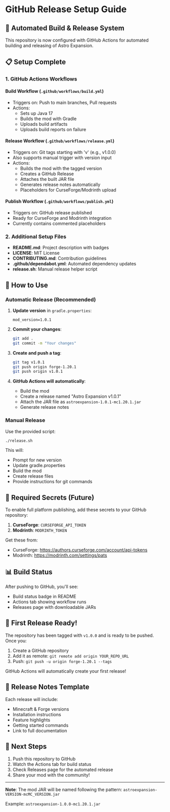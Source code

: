 # GitHub Release Setup Guide

## 🚀 Automated Build & Release System

This repository is now configured with GitHub Actions for automated building and releasing of Astro Expansion.

## 📋 Setup Complete

### 1. **GitHub Actions Workflows**

#### Build Workflow (`.github/workflows/build.yml`)
- Triggers on: Push to main branches, Pull requests
- Actions:
  - Sets up Java 17
  - Builds the mod with Gradle
  - Uploads build artifacts
  - Uploads build reports on failure

#### Release Workflow (`.github/workflows/release.yml`)
- Triggers on: Git tags starting with 'v' (e.g., v1.0.0)
- Also supports manual trigger with version input
- Actions:
  - Builds the mod with the tagged version
  - Creates a GitHub Release
  - Attaches the built JAR file
  - Generates release notes automatically
  - Placeholders for CurseForge/Modrinth upload

#### Publish Workflow (`.github/workflows/publish.yml`)
- Triggers on: GitHub release published
- Ready for CurseForge and Modrinth integration
- Currently contains commented placeholders

### 2. **Additional Setup Files**

- **README.md**: Project description with badges
- **LICENSE**: MIT License
- **CONTRIBUTING.md**: Contribution guidelines
- **.github/dependabot.yml**: Automated dependency updates
- **release.sh**: Manual release helper script

## 🔧 How to Use

### Automatic Release (Recommended)

1. **Update version** in `gradle.properties`:
   ```properties
   mod_version=1.0.1
   ```

2. **Commit your changes**:
   ```bash
   git add .
   git commit -m "Your changes"
   ```

3. **Create and push a tag**:
   ```bash
   git tag v1.0.1
   git push origin forge-1.20.1
   git push origin v1.0.1
   ```

4. **GitHub Actions will automatically**:
   - Build the mod
   - Create a release named "Astro Expansion v1.0.1"
   - Attach the JAR file as `astroexpansion-1.0.1-mc1.20.1.jar`
   - Generate release notes

### Manual Release

Use the provided script:
```bash
./release.sh
```

This will:
- Prompt for new version
- Update gradle.properties
- Build the mod
- Create release files
- Provide instructions for git commands

## 🔑 Required Secrets (Future)

To enable full platform publishing, add these secrets to your GitHub repository:

1. **CurseForge**: `CURSEFORGE_API_TOKEN`
2. **Modrinth**: `MODRINTH_TOKEN`

Get these from:
- CurseForge: https://authors.curseforge.com/account/api-tokens
- Modrinth: https://modrinth.com/settings/pats

## 📊 Build Status

After pushing to GitHub, you'll see:
- Build status badge in README
- Actions tab showing workflow runs
- Releases page with downloadable JARs

## 🚦 First Release Ready!

The repository has been tagged with `v1.0.0` and is ready to be pushed. Once you:

1. Create a GitHub repository
2. Add it as remote: `git remote add origin YOUR_REPO_URL`
3. Push: `git push -u origin forge-1.20.1 --tags`

GitHub Actions will automatically create your first release!

## 📝 Release Notes Template

Each release will include:
- Minecraft & Forge versions
- Installation instructions
- Feature highlights
- Getting started commands
- Link to full documentation

## 🎯 Next Steps

1. Push this repository to GitHub
2. Watch the Actions tab for build status
3. Check Releases page for the automated release
4. Share your mod with the community!

---

**Note**: The mod JAR will be named following the pattern:
`astroexpansion-VERSION-mcMC_VERSION.jar`

Example: `astroexpansion-1.0.0-mc1.20.1.jar`